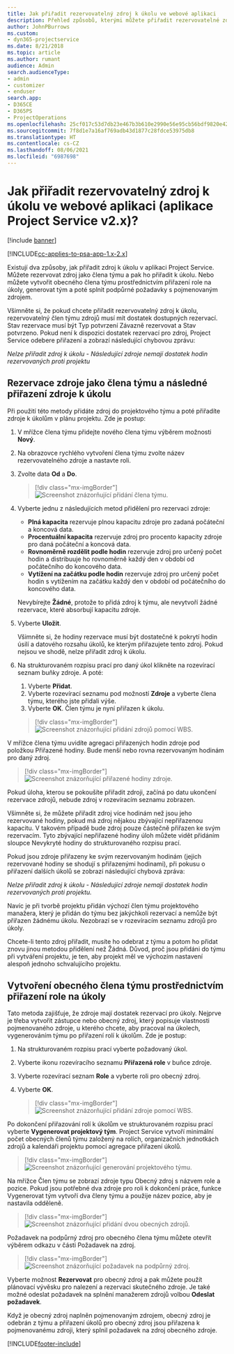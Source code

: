 ```yaml
---
title: Jak přiřadit rezervovatelný zdroj k úkolu ve webové aplikaci
description: Přehled způsobů, kterými můžete přiřadit rezervovatelné zdroje.
author: JohnPBurrows
ms.custom:
- dyn365-projectservice
ms.date: 8/21/2018
ms.topic: article
ms.author: rumant
audience: Admin
search.audienceType:
- admin
- customizer
- enduser
search.app:
- D365CE
- D365PS
- ProjectOperations
ms.openlocfilehash: 25cf017c53d7db23e467b3b610e2990e56e95cb56bdf9820e427dfeeeb979637
ms.sourcegitcommit: 7f8d1e7a16af769adb43d1877c28fdce53975db8
ms.translationtype: HT
ms.contentlocale: cs-CZ
ms.lasthandoff: 08/06/2021
ms.locfileid: "6987698"
---
```

# <a name="how-do-i-assign-a-bookable-resource-to-a-task-in-the-web-app-project-service-app-v2x"></a>Jak přiřadit rezervovatelný zdroj k úkolu ve webové aplikaci (aplikace Project Service v2.x)?

[!include [banner](../includes/psa-now-project-operations.md)]

[!INCLUDE[cc-applies-to-psa-app-1.x-2.x](../includes/cc-applies-to-psa-app-1x-2x.md)]

Existují dva způsoby, jak přiřadit zdroj k úkolu v aplikaci Project Service. Můžete rezervovat zdroj jako člena týmu a pak ho přiřadit k úkolu. Nebo můžete vytvořit obecného člena týmu prostřednictvím přiřazení role na úkoly, generovat tým a poté splnit podpůrné požadavky s pojmenovaným zdrojem.

Všimněte si, že pokud chcete přiřadit rezervovatelný zdroj k úkolu, rezervovatelný člen týmu zdrojů musí mít dostatek dostupných rezervací. Stav rezervace musí být Typ potvrzení Závazně rezervovat a Stav potvrzeno. Pokud není k dispozici dostatek rezervací pro zdroj, Project Service odebere přiřazení a zobrazí následující chybovou zprávu:

*Nelze přiřadit zdroj k úkolu - Následující zdroje nemají dostatek hodin rezervovaných proti projektu*

## <a name="book-a-resource-as-a-team-member-and-then-assign-the-resource-to-a-task"></a>Rezervace zdroje jako člena týmu a následné přiřazení zdroje k úkolu

Při použití této metody přidáte zdroj do projektového týmu a poté přiřadíte zdroje k úkolům v plánu projektu. Zde je postup:
1.  V mřížce člena týmu přidejte nového člena týmu výběrem možnosti **Nový**.
2.  Na obrazovce rychlého vytvoření člena týmu zvolte název rezervovatelného zdroje a nastavte roli.
3.  Zvolte data **Od** a **Do**.

    > [!div class="mx-imgBorder"] 
    > ![Screenshot znázorňující přidání člena týmu.](media/FAQ-Resources-to-Tasks2-1.png "Screenshot znázorňující přidání člena týmu")
 
4.  Vyberte jednu z následujících metod přidělení pro rezervaci zdroje:
    - **Plná kapacita** rezervuje plnou kapacitu zdroje pro zadaná počáteční a koncová data.
    - **Procentuální kapacita** rezervuje zdroj pro procento kapacity zdroje pro daná počáteční a koncová data.
    - **Rovnoměrně rozdělit podle hodin** rezervuje zdroj pro určený počet hodin a distribuuje ho rovnoměrně každý den v období od počátečního do koncového data.
    - **Vytížení na začátku podle hodin** rezervuje zdroj pro určený počet hodin s vytížením na začátku každý den v období od počátečního do koncového data.

    Nevybírejte **Žádné**, protože to přidá zdroj k týmu, ale nevytvoří žádné rezervace, které absorbují kapacitu zdroje.
5.  Vyberte **Uložit**.

    Všimněte si, že hodiny rezervace musí být dostatečné k pokrytí hodin úsilí a datového rozsahu úkolů, ke kterým přiřazujete tento zdroj. Pokud nejsou ve shodě, nelze přiřadit zdroj k úkolu.

6.  Na strukturovaném rozpisu prací pro daný úkol klikněte na rozevírací seznam buňky zdroje. A poté: 

    1. Vyberte **Přidat**.
    2. Vyberte rozevírací seznamu pod možností **Zdroje** a vyberte člena týmu, kterého jste přidali výše.
    3. Vyberte **OK**. Člen týmu je nyní přiřazen k úkolu.

    > [!div class="mx-imgBorder"] 
    > ![Screenshot znázorňující přidání zdrojů pomocí WBS.](media/FAQ-Resources-to-Tasks2-2.png "Screenshot znázorňující přidání zdrojů pomocí WBS")
 
V mřížce člena týmu uvidíte agregaci přiřazených hodin zdroje pod položkou Přiřazené hodiny. Bude menší nebo rovna rezervovaným hodinám pro daný zdroj. 

> [!div class="mx-imgBorder"] 
> ![Screenshot znázorňující přiřazené hodiny zdroje.](media/FAQ-Resources-to-Tasks2-3.png "Screenshot znázorňující přiřazené hodiny zdroje")
 
Pokud úloha, kterou se pokoušíte přiřadit zdroji, začíná po datu ukončení rezervace zdrojů, nebude zdroj v rozevíracím seznamu zobrazen.

Všimněte si, že můžete přiřadit zdroj více hodinám než jsou jeho rezervované hodiny, pokud má zdroj nějakou zbývající nepřiřazenou kapacitu. V takovém případě bude zdroj pouze částečně přiřazen ke svým rezervacím. Tyto zbývající nepřiřazené hodiny úloh můžete vidět přidáním sloupce Nevykryté hodiny do strukturovaného rozpisu prací.

Pokud jsou zdroje přiřazeny ke svým rezervovaným hodinám (jejich rezervované hodiny se shodují s přiřazenými hodinami), při pokusu o přiřazení dalších úkolů se zobrazí následující chybová zpráva:

*Nelze přiřadit zdroj k úkolu - Následující zdroje nemají dostatek hodin rezervovaných proti projektu.*

Navíc je při tvorbě projektu přidán výchozí člen týmu projektového manažera, který je přidán do týmu bez jakýchkoli rezervací a nemůže být přiřazen žádnému úkolu. Nezobrazí se v rozevíracím seznamu zdrojů pro úkoly.

Chcete-li tento zdroj přiřadit, musíte ho odebrat z týmu a potom ho přidat znovu jinou metodou přidělení než Žádná. Důvod, proč jsou přidáni do týmu při vytváření projektu, je ten, aby projekt měl ve výchozím nastavení alespoň jednoho schvalujícího projektu.

## <a name="create-a-generic-team-member-through-role-assignment-on-tasks"></a>Vytvoření obecného člena týmu prostřednictvím přiřazení role na úkoly

Tato metoda zajišťuje, že zdroje mají dostatek rezervací pro úkoly. Nejprve je třeba vytvořit zástupce nebo obecný zdroj, který popisuje vlastnosti pojmenovaného zdroje, u kterého chcete, aby pracoval na úkolech, vygenerováním týmu po přiřazení rolí k úkolům. Zde je postup:

1. Na strukturovaném rozpisu prací vyberte požadovaný úkol.
2. Vyberte ikonu rozevíracího seznamu **Přiřazená role** v buňce zdroje.
3. Vyberte rozevírací seznam **Role** a vyberte roli pro obecný zdroj.
4. Vyberte **OK**.

    > [!div class="mx-imgBorder"] 
    > ![Screenshot znázorňující přidání zdroje pomocí WBS.](media/FAQ-Resources-to-Tasks2-4.png "Screenshot znázorňující přidání zdroje pomocí WBS")
 
Po dokončení přiřazování rolí k úkolům ve strukturovaném rozpisu prací vyberte **Vygenerovat projektový tým**. Project Service vytvoří minimální počet obecných členů týmu založený na rolích, organizačních jednotkách zdrojů a kalendáři projektu pomocí agregace přiřazení úkolů.

> [!div class="mx-imgBorder"] 
> ![Screenshot znázorňující generování projektového týmu.](media/FAQ-Resources-to-Tasks2-5.png "Screenshot znázorňující generování projektového týmu")
 
Na mřížce Člen týmu se zobrazí zdroje typu Obecný zdroj s názvem role a pozice. Pokud jsou potřebné dva zdroje pro roli k dokončení práce, funkce Vygenerovat tým vytvoří dva členy týmu a použije název pozice, aby je nastavila odděleně.

> [!div class="mx-imgBorder"] 
> ![Screenshot znázorňující přidání dvou obecných zdrojů.](media/FAQ-Resources-to-Tasks2-6.png "Screenshot znázorňující přidání dvou obecných zdrojů")
 
Požadavek na podpůrný zdroj pro obecného člena týmu můžete otevřít výběrem odkazu v části Požadavek na zdroj.

> [!div class="mx-imgBorder"] 
> ![Screenshot znázorňující požadavek na podpůrný zdroj.](media/FAQ-Resources-to-Tasks2-7.png "Screenshot znázorňující požadavek na podpůrný zdroj")

Vyberte možnost **Rezervovat** pro obecný zdroj a pak můžete použít plánovací vývěsku pro nalezení a rezervaci skutečného zdroje. Je také možné odeslat požadavek na splnění manažerem zdrojů volbou **Odeslat požadavek**.

Když je obecný zdroj naplněn pojmenovaným zdrojem, obecný zdroj je odebrán z týmu a přiřazení úkolů pro obecný zdroj jsou přiřazena k pojmenovanému zdroji, který splnil požadavek na zdroj obecného zdroje.
 



[!INCLUDE[footer-include](../includes/footer-banner.md)]